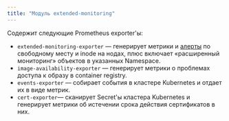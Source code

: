 ```yaml
---
title: "Модуль extended-monitoring"
---
```


Содержит следующие Prometheus exporter'ы:

- `extended-monitoring-exporter` — генерирует метрики и [алерты](configuration.html#non-namespaced-kubernetes-objects) по свободному месту и inode на нодах, плюс включает «расширенный мониторинг» объектов в указанных Namespace.
- `image-availability-exporter` — генерирует метрики о проблемах доступа к образу в container registry.
- `events-exporter` — собирает события в кластере Kubernetes и отдает их в виде метрик.
- `cert-exporter`— сканирует Secret'ы кластера Kubernetes и генерирует метрики об истечении срока действия сертификатов в них.
